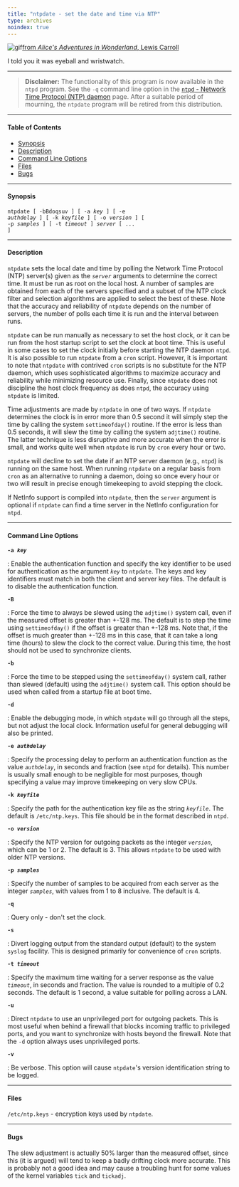 ```yaml
---
title: "ntpdate - set the date and time via NTP"
type: archives
noindex: true
---
```


![gif](/archives/pic/rabbit.gif)[from _Alice's Adventures in Wonderland_, Lewis Carroll](/reflib/pictures/)

I told you it was eyeball and wristwatch.

* * *

> **Disclaimer:** The functionality of this program is now available in the <code>ntpd</code> program. See the `-q` command line option in the [<code>ntpd</code> - Network Time Protocol (NTP) daemon](/archives/4.1.1/ntpd/) page. After a suitable period of mourning, the <code>ntpdate</code> program will be retired from this distribution.

* * *

#### Table of Contents

* [Synopsis](/archives/4.1.1/ntpdate/#synopsis)
* [Description](/archives/4.1.1/ntpdate/#description)
* [Command Line Options](/archives/4.1.1/ntpdate/#command-line-options)
* [Files](/archives/4.1.1/ntpdate/#files)
* [Bugs](/archives/4.1.1/ntpdate/#bugs)

* * *

#### Synopsis

<code>ntpdate [ -bBdoqsuv ] [ -a _key_ ] [ -e _authdelay_ ] [ -k _keyfile_ ] [ -o _version_ ] [ -p _samples_ ] [ -t _timeout_ ] _server_ [ ... ]</code>

* * *

#### Description

<code>ntpdate</code> sets the local date and time by polling the Network Time Protocol (NTP) server(s) given as the <code>_server_</code> arguments to determine the correct time. It must be run as root on the local host. A number of samples are obtained from each of the servers specified and a subset of the NTP clock filter and selection algorithms are applied to select the best of these. Note that the accuracy and reliability of <code>ntpdate</code> depends on the number of servers, the number of polls each time it is run and the interval between runs.

<code>ntpdate</code> can be run manually as necessary to set the host clock, or it can be run from the host startup script to set the clock at boot time. This is useful in some cases to set the clock initially before starting the NTP daemon <code>ntpd</code>. It is also possible to run <code>ntpdate</code> from a <code>cron</code> script. However, it is important to note that <code>ntpdate</code> with contrived <code>cron</code> scripts is no substitute for the NTP daemon, which uses sophisticated algorithms to maximize accuracy and reliability while minimizing resource use. Finally, since <code>ntpdate</code> does not discipline the host clock frequency as does <code>ntpd</code>, the accuracy using <code>ntpdate</code> is limited.

Time adjustments are made by <code>ntpdate</code> in one of two ways. If <code>ntpdate</code> determines the clock is in error more than 0.5 second it will simply step the time by calling the system <code>settimeofday()</code> routine. If the error is less than 0.5 seconds, it will slew the time by calling the system <code>adjtime()</code> routine. The latter technique is less disruptive and more accurate when the error is small, and works quite well when <code>ntpdate</code> is run by <code>cron</code> every hour or two.

<code>ntpdate</code> will decline to set the date if an NTP server daemon (e.g., <code>ntpd</code>) is running on the same host. When running <code>ntpdate</code> on a regular basis from <code>cron</code> as an alternative to running a daemon, doing so once every hour or two will result in precise enough timekeeping to avoid stepping the clock.

If NetInfo support is compiled into <code>ntpdate</code>, then the <code>server</code> argument is optional if <code>ntpdate</code> can find a time server in the NetInfo configuration for <code>ntpd</code>.

* * *

#### Command Line Options

<code>**-a _key_**</code>

: Enable the authentication function and specify the key identifier to be used for authentication as the argument <code>_key_</code> to <code>ntpdate</code>. The keys and key identifiers must match in both the client and server key files. The default is to disable the authentication function.

<code>**-B**</code>

: Force the time to always be slewed using the <code>adjtime()</code> system call, even if the measured offset is greater than +-128 ms. The default is to step the time using <code>settimeofday()</code> if the offset is greater than +-128 ms. Note that, if the offset is much greater than +-128 ms in this case, that it can take a long time (hours) to slew the clock to the correct value. During this time, the host should not be used to synchronize clients.

<code>**-b**</code>

: Force the time to be stepped using the <code>settimeofday()</code> system call, rather than slewed (default) using the <code>adjtime()</code> system call. This option should be used when called from a startup file at boot time.

<code>**-d**</code>

: Enable the debugging mode, in which <code>ntpdate</code> will go through all the steps, but not adjust the local clock. Information useful for general debugging will also be printed.

<code>**-e _authdelay_**</code>

: Specify the processing delay to perform an authentication function as the value <code>_authdelay_</code>, in seconds and fraction (see <code>ntpd</code> for details). This number is usually small enough to be negligible for most purposes, though specifying a value may improve timekeeping on very slow CPUs. 

<code>**-k _keyfile_**</code>

: Specify the path for the authentication key file as the string <code>_keyfile_</code>. The default is <code>/etc/ntp.keys</code>. This file should be in the format described in <code>ntpd</code>.

<code>**-o _version_**</code>

: Specify the NTP version for outgoing packets as the integer <code>_version_</code>, which can be 1 or 2. The default is 3. This allows <code>ntpdate</code> to be used with older NTP versions.

<code>**-p _samples_**</code>

: Specify the number of samples to be acquired from each server as the integer <code>_samples_</code>, with values from 1 to 8 inclusive. The default is 4.

<code>**-q**</code>

: Query only - don't set the clock.

<code>**-s**</code>

: Divert logging output from the standard output (default) to the system <code>syslog</code> facility. This is designed primarily for convenience of <code>cron</code> scripts.

<code>**-t _timeout_**</code>

: Specify the maximum time waiting for a server response as the value <code>_timeout_</code>, in seconds and fraction. The value is rounded to a multiple of 0.2 seconds. The default is 1 second, a value suitable for polling across a LAN.

<code>**-u**</code>

: Direct <code>ntpdate</code> to use an unprivileged port for outgoing packets. This is most useful when behind a firewall that blocks incoming traffic to privileged ports, and you want to synchronize with hosts beyond the firewall. Note that the <code>-d</code> option always uses unprivileged ports.

<code>**-v**</code>

: Be verbose. This option will cause <code>ntpdate</code>'s version identification string to be logged.

* * *

#### Files

<code>/etc/ntp.keys</code> - encryption keys used by <code>ntpdate</code>.

* * *

#### Bugs

The slew adjustment is actually 50% larger than the measured offset, since this (it is argued) will tend to keep a badly drifting clock more accurate. This is probably not a good idea and may cause a troubling hunt for some values of the kernel variables <code>tick</code> and <code>tickadj</code>.